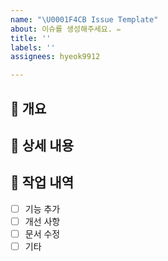 ```yaml
---
name: "\U0001F4CB Issue Template"
about: 이슈를 생성해주세요. ✏️
title: ''
labels: ''
assignees: hyeok9912

---
```


## 📝 개요

<!-- 이 이슈의 목적을 간단하게 설명해주세요. 무엇을 개선하거나 추가하려고 하나요? -->

## 📌 상세 내용

<!-- 문제 또는 제안에 대해 자세히 설명해주세요. -->

## 🚧 작업 내역

- [ ] 기능 추가
- [ ] 개선 사항
- [ ] 문서 수정
- [ ] 기타
